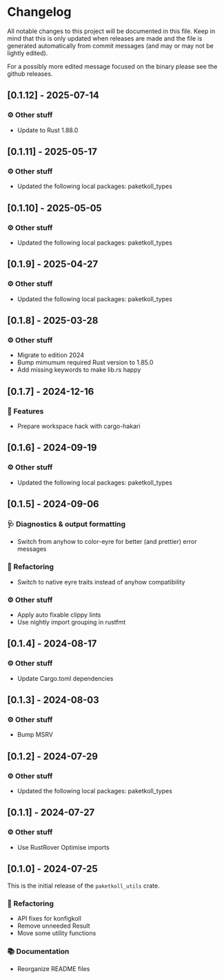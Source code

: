 # Changelog

All notable changes to this project will be documented in this file.
Keep in mind that this is only updated when releases are made and the file
is generated automatically from commit messages (and may or may not be lightly
edited).

For a possibly more edited message focused on the binary please see the github
releases.

## [0.1.12] - 2025-07-14

### ⚙️ Other stuff

- Update to Rust 1.88.0

## [0.1.11] - 2025-05-17

### ⚙️ Other stuff

- Updated the following local packages: paketkoll_types

## [0.1.10] - 2025-05-05

### ⚙️ Other stuff

- Updated the following local packages: paketkoll_types

## [0.1.9] - 2025-04-27

### ⚙️ Other stuff

- Updated the following local packages: paketkoll_types

## [0.1.8] - 2025-03-28

### ⚙️ Other stuff

- Migrate to edition 2024
- Bump mimumum required Rust version to 1.85.0
- Add missing keywords to make lib.rs happy

## [0.1.7] - 2024-12-16

### 🚀 Features

- Prepare workspace hack with cargo-hakari

## [0.1.6] - 2024-09-19

### ⚙️ Other stuff

- Updated the following local packages: paketkoll_types

## [0.1.5] - 2024-09-06

### 🩺 Diagnostics & output formatting

- Switch from anyhow to color-eyre for better (and prettier) error messages

### 🚜 Refactoring

- Switch to native eyre traits instead of anyhow compatibility

### ⚙️ Other stuff

- Apply auto fixable clippy lints
- Use nightly import grouping in rustfmt

## [0.1.4] - 2024-08-17

### ⚙️ Other stuff

- Update Cargo.toml dependencies

## [0.1.3] - 2024-08-03

### ⚙️ Other stuff

- Bump MSRV

## [0.1.2] - 2024-07-29

### ⚙️ Other stuff

- Updated the following local packages: paketkoll_types

## [0.1.1] - 2024-07-27

### ⚙️ Other stuff

- Use RustRover Optimise imports

## [0.1.0] - 2024-07-25

This is the initial release of the `paketkoll_utils` crate.

### 🚜 Refactoring

- API fixes for konfigkoll
- Remove unneeded Result
- Move some utility functions

### 📚 Documentation

- Reorganize README files
